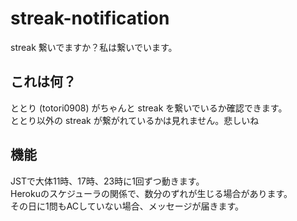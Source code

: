 # streak-notification
streak 繋いでますか？私は繋いでいます。

## これは何？
ととり (totori0908) がちゃんと streak を繋いでいるか確認できます。  
ととり以外の streak が繋がれているかは見れません。悲しいね


## 機能
JSTで大体11時、17時、23時に1回ずつ動きます。  
Herokuのスケジューラの関係で、数分のずれが生じる場合があります。  
その日に1問もACしていない場合、メッセージが届きます。